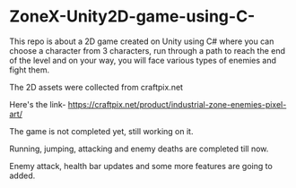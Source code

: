 # ZoneX-Unity2D-game-using-C-

This repo is about a 2D game created on Unity using C# where you can choose a character from 3 characters, run through a path to reach the end of the level and on your way, you will face various types of enemies and fight them.

The 2D assets were collected from craftpix.net

Here's the link- https://craftpix.net/product/industrial-zone-enemies-pixel-art/

The game is not completed yet, still working on it.

Running, jumping, attacking and enemy deaths are completed till now.

Enemy attack, health bar updates and some more features are going to added.
